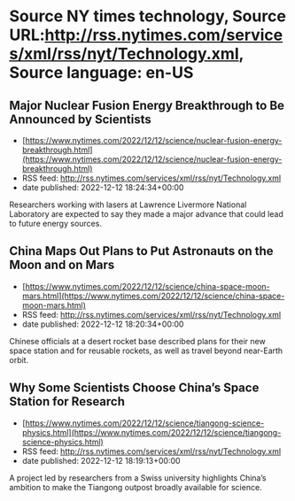 # Source NY times technology, Source URL:http://rss.nytimes.com/services/xml/rss/nyt/Technology.xml, Source language: en-US

## Major Nuclear Fusion Energy Breakthrough to Be Announced by Scientists
 - [https://www.nytimes.com/2022/12/12/science/nuclear-fusion-energy-breakthrough.html](https://www.nytimes.com/2022/12/12/science/nuclear-fusion-energy-breakthrough.html)
 - RSS feed: http://rss.nytimes.com/services/xml/rss/nyt/Technology.xml
 - date published: 2022-12-12 18:24:34+00:00

Researchers working with lasers at Lawrence Livermore National Laboratory are expected to say they made a major advance that could lead to future energy sources.

## China Maps Out Plans to Put Astronauts on the Moon and on Mars
 - [https://www.nytimes.com/2022/12/12/science/china-space-moon-mars.html](https://www.nytimes.com/2022/12/12/science/china-space-moon-mars.html)
 - RSS feed: http://rss.nytimes.com/services/xml/rss/nyt/Technology.xml
 - date published: 2022-12-12 18:20:34+00:00

Chinese officials at a desert rocket base described plans for their new space station and for reusable rockets, as well as travel beyond near-Earth orbit.

## Why Some Scientists Choose China’s Space Station for Research
 - [https://www.nytimes.com/2022/12/12/science/tiangong-science-physics.html](https://www.nytimes.com/2022/12/12/science/tiangong-science-physics.html)
 - RSS feed: http://rss.nytimes.com/services/xml/rss/nyt/Technology.xml
 - date published: 2022-12-12 18:19:13+00:00

A project led by researchers from a Swiss university highlights China’s ambition to make the Tiangong outpost broadly available for science.

